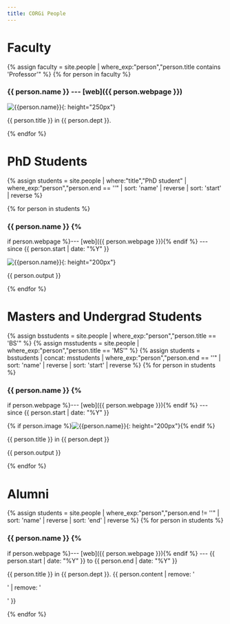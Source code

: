 ```yaml
---
title: CORGi People
---
```


# Faculty

{% assign faculty = site.people |
  where_exp:"person","person.title contains 'Professor'" %}
{% for person in faculty %}

### {{ person.name }} --- [web]({{ person.webpage }})

![{{person.name}}]({{person.image}}){: height="250px"}

{{ person.title }} in {{ person.dept }}.

{% endfor %}

# PhD Students

{% assign students = site.people |
  where:"title","PhD student" |
  where_exp:"person","person.end == ''" |
  sort: 'name' | reverse |
  sort: 'start' | reverse %}

<div class="people-grid">

{% for person in students %}

<div markdown="1">

### {{ person.name }} {%
  if person.webpage %}--- [web]({{ person.webpage }}){% endif %} --- since {{ person.start | date: "%Y" }}

![{{person.name}}]({{person.image}}){: height="200px"}

{{ person.output }}

</div>

{% endfor %}

</div>

# Masters and Undergrad Students

{% assign bsstudents = site.people |
   where_exp:"person","person.title == 'BS'" %}
{% assign msstudents = site.people |
   where_exp:"person","person.title == 'MS'" %}
{% assign students = bsstudents | concat: msstudents |
   where_exp:"person","person.end == ''" |
   sort: 'name' | reverse |
   sort: 'start' | reverse %}
{% for person in students %}

### {{ person.name }} {%
  if person.webpage %}--- [web]({{ person.webpage }}){% endif %} --- since {{ person.start | date: "%Y" }}

{% if person.image %}![{{person.name}}]({{person.image}}){: height="200px"}{% endif %}

{{ person.title }} in {{ person.dept }}

{{ person.output }}

{% endfor %}

# Alumni

{% assign students = site.people |
  where_exp:"person","person.end != ''" |
  sort: 'name' | reverse |
  sort: 'end' | reverse %}
{% for person in students %}

### {{ person.name }} {%
  if person.webpage %}--- [web]({{ person.webpage }}){% endif %} --- {{
  person.start | date: "%Y" }} to {{ person.end | date: "%Y" }}

<!-- {% if person.image %}![{{person.name}}]({{person.image}}){: height="200px"}{% endif %} -->

{{ person.title }} in {{ person.dept }}. {{ person.content | remove: '<p>' | remove: '</p>' }}

{% endfor %}
